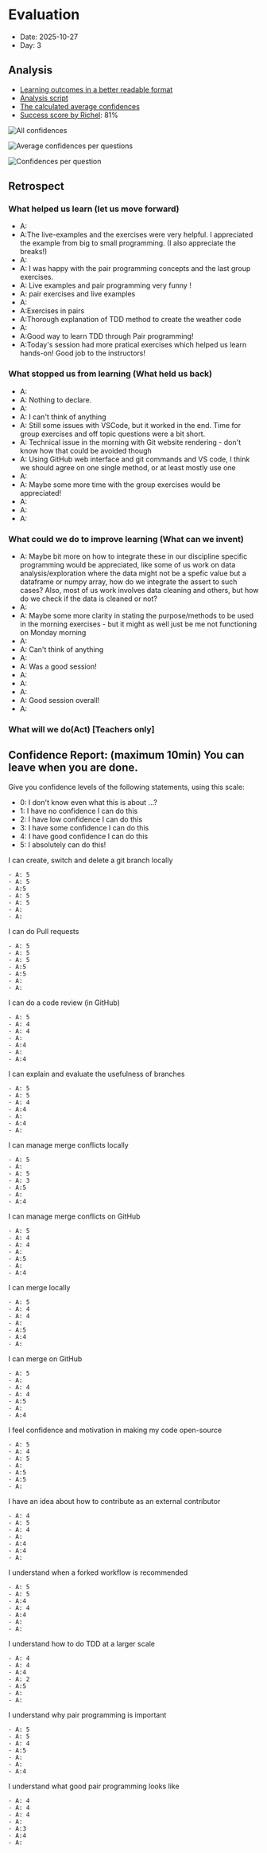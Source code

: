 # Evaluation 

- Date: 2025-10-27
- Day: 3

## Analysis

- [Learning outcomes in a better readable format](20251027.txt)
- [Analysis script](20251027_analysis.R)
- [The calculated average confidences](20251027_average_confidences.csv)
- [Success score by Richel](20251027_success_score_richel.txt): 81%

![All confidences](20251027_all_confidences.png)

![Average confidences per questions](20251027_average_confidences_per_question.png)

![Confidences per question](20251027_confidences_per_question.png)

## Retrospect

### What helped us learn (let us move forward)

- A:
- A:The live-examples and the exercises were very helpful. I appreciated the example from big to small programming. (I also appreciate the breaks!)
- A:
- A: I was happy with the pair programming concepts and the last group exercises.
- A: Live examples and pair programming very funny !
- A: pair exercises and live examples
- A:
- A:Exercises in pairs
- A:Thorough explanation of TDD method to create the weather code
- A:
- A:Good way to learn TDD through Pair programming!
- A:Today's session had more pratical exercises which helped us learn hands-on! Good job to the instructors!

### What stopped us from learning (What held us back)

- A:
- A: Nothing to declare.
- A:
- A: I can't think of anything 
- A: Still some issues with VSCode, but it worked in the end. Time for group exercises and off topic questions were a bit short. 
- A: Technical issue in the morning with Git website rendering - don't know how that could be avoided though
- A: Using GitHub web interface and git commands and VS code, I think we should agree on one single method, or at least mostly use one
- A:
- A: Maybe some more time with the group exercises would be appreciated!
- A:
- A:
- A:

### What could we do to improve learning (What can we invent)

- A: Maybe bit more on how to integrate these in our discipline specific programming would be appreciated, like some of us work on data analysis/exploration where the data might not be a spefic value but a dataframe or numpy array, how do we integrate the assert to such cases? Also, most of us work involves data cleaning and others, but how do we check if the data is cleaned or not?
- A:
- A: Maybe some more clarity in stating the purpose/methods to be used in the morning exercises - but it might as well just be me not functioning on Monday morning 
- A:
- A: Can't think of anything
- A:
- A: Was a good session!
- A:
- A:
- A:
- A: Good session overall!
- A:

### What will we do(Act) [Teachers only]


## Confidence Report: (maximum 10min) You can leave when you are done.

Give you confidence levels of the following statements,
using this scale:

- 0: I don't know even what this is about ...?
- 1: I have no confidence I can do this
- 2: I have low confidence I can do this
- 3: I have some confidence I can do this
- 4: I have good confidence I can do this
- 5: I absolutely can do this!

I can create, switch and delete a git branch locally

    - A: 5
    - A: 5
    - A:5
    - A: 5
    - A: 5
    - A:
    - A:

I can do Pull requests

    - A: 5
    - A: 5
    - A: 5
    - A:5
    - A:5
    - A:
    - A:

I can do a code review (in GitHub)

    - A: 5
    - A: 4
    - A: 4
    - A:
    - A:4
    - A:
    - A:4

I can explain and evaluate the usefulness of branches

    - A: 5
    - A: 5
    - A: 4
    - A:4
    - A:
    - A:4
    - A:

I can manage merge conflicts locally

    - A: 5
    - A:
    - A: 5
    - A: 3
    - A:5
    - A:
    - A:4

I can manage merge conflicts on GitHub

    - A: 5
    - A: 4
    - A: 4
    - A:
    - A:5
    - A:
    - A:4

I can merge locally

    - A: 5
    - A: 4
    - A: 4
    - A:
    - A:5
    - A:4
    - A:

I can merge on GitHub

    - A: 5
    - A:
    - A: 4
    - A: 4
    - A:5
    - A:
    - A:4
    
I feel confidence and motivation in making my code open-source

    - A: 5
    - A: 4
    - A: 5
    - A:
    - A:5
    - A:5
    - A:
    
I have an idea about how to contribute as an external contributor

    - A: 4
    - A: 5
    - A: 4
    - A:
    - A:4
    - A:4
    - A:
    
I understand when a forked workflow is recommended

    - A: 5
    - A: 5
    - A:4
    - A: 4
    - A:4
    - A:
    - A:

I understand how to do TDD at a larger scale

    - A: 4
    - A: 4
    - A:4
    - A: 2
    - A:5
    - A:
    - A:

I understand why pair programming is important

    - A: 5
    - A: 5
    - A: 4
    - A:5
    - A:
    - A:
    - A:4
    
I understand what good pair programming looks like

    - A: 4
    - A: 4
    - A: 4
    - A:
    - A:3
    - A:4
    - A:
    
    
